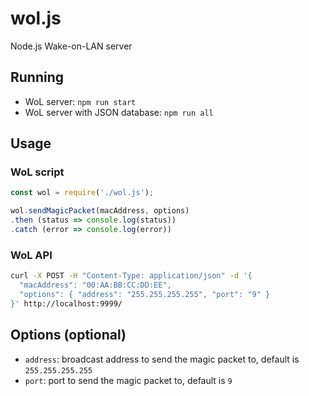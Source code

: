 # wol.js
Node.js Wake-on-LAN server

## Running
 - WoL server: ```npm run start```
 - WoL server with JSON database: ```npm run all```

## Usage
### WoL script
```javascript
const wol = require('./wol.js');

wol.sendMagicPacket(macAddress, options)
.then (status => console.log(status))
.catch (error => console.log(error))
```
### WoL API
```bash
curl -X POST -H "Content-Type: application/json" -d '{
  "macAddress": "00:AA:BB:CC:DD:EE",
  "options": { "address": "255.255.255.255", "port": "9" }
}' http://localhost:9999/
```

## Options (optional)
 - `address`: broadcast address to send the magic packet to, default is `255.255.255.255`
 - `port`: port to send the magic packet to, default is `9`